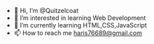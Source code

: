 - 👋 Hi, I’m @Quitzelcoat
- 👀 I’m interested in learning Web Development
- 🌱 I’m currently learning HTML,CSS,JavaScript
- 📫 How to reach me haris76689@gmail.com

<!---
Quitzelcoat/Quitzelcoat is a ✨ special ✨ repository because its `README.md` (this file) appears on your GitHub profile.
You can click the Preview link to take a look at your changes.
--->
